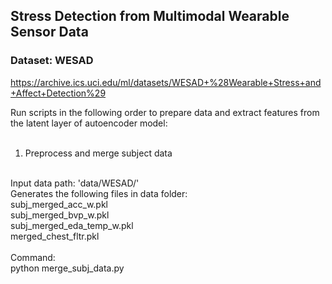 ## Stress Detection from Multimodal Wearable Sensor Data
### Dataset: WESAD 
https://archive.ics.uci.edu/ml/datasets/WESAD+%28Wearable+Stress+and+Affect+Detection%29


Run scripts in the following order to prepare data and extract features from the latent layer of autoencoder model: </br>
</br>
1. Preprocess and merge subject data</br>
<br>
Input data path: 'data/WESAD/'</br>
Generates the following files in data folder:</br>
subj_merged_acc_w.pkl</br>
subj_merged_bvp_w.pkl</br>
subj_merged_eda_temp_w.pkl</br>
merged_chest_fltr.pkl</br>
<br> 
Command: <br>
python merge_subj_data.py
